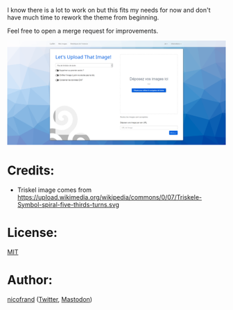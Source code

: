 I know there is a lot to work on but this fits my needs for now and don't have much time to rework the theme from beginning.

Feel free to open a merge request for improvements.

![preview of the theme](./preview.png)

# Credits:

* Triskel image comes from https://upload.wikimedia.org/wikipedia/commons/0/07/Triskele-Symbol-spiral-five-thirds-turns.svg

# License:

[MIT](https://opensource.org/licenses/MIT)

# Author:

[nicofrand](https://nicofrand.eu) ([Twitter](https://twitter.com/@nicofrand), [Mastodon](https://mastodon.social/@nicofrand))
